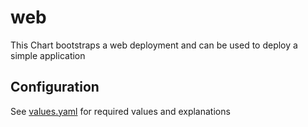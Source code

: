 # web

This Chart bootstraps a web deployment and can be used to deploy a simple application

## Configuration

See [values.yaml](https://github.com/t3n/helm-charts/blob/master/web/values.yaml) for required values and explanations

